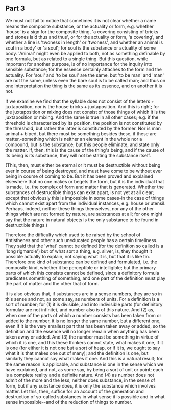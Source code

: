 ## Part 3

We must not fail to notice that sometimes it is not clear whether a name means the composite substance, or the actuality or form, e.g.
whether 'house' is a sign for the composite thing, 'a covering consisting of bricks and stones laid thus and thus', or for the actuality or form, 'a covering', and whether a line is 'twoness in length' or 'twoness', and whether an animal is soul in a body' or 'a soul'; for soul is the substance or actuality of some body.
'Animal' might even be applied to both, not as something definable by one formula, but as related to a single thing.
But this question, while important for another purpose, is of no importance for the inquiry into sensible substance; for the essence certainly attaches to the form and the actuality.
For 'soul' and 'to be soul' are the same, but 'to be man' and 'man' are not the same, unless even the bare soul is to be called man; and thus on one interpretation the thing is the same as its essence, and on another it is not.

If we examine we find that the syllable does not consist of the letters + juxtaposition, nor is the house bricks + juxtaposition.
And this is right; for the juxtaposition or mixing does not consist of those things of which it is the juxtaposition or mixing.
And the same is true in all other cases; e.g.
if the threshold is characterized by its position, the position is not constituted by the threshold, but rather the latter is constituted by the former.
Nor is man animal + biped, but there must be something besides these, if these are matter,-something which is neither an element in the whole nor a compound, but is the substance; but this people eliminate, and state only the matter.
If, then, this is the cause of the thing's being, and if the cause of its being is its substance, they will not be stating the substance itself.

(This, then, must either be eternal or it must be destructible without being ever in course of being destroyed, and must have come to be without ever being in course of coming to be.
But it has been proved and explained elsewhere that no one makes or begets the form, but it is the individual that is made, i.e.
the complex of form and matter that is generated.
Whether the substances of destructible things can exist apart, is not yet at all clear; except that obviously this is impossible in some cases-in the case of things which cannot exist apart from the individual instances, e.g.
house or utensil.
Perhaps, indeed, neither these things themselves, nor any of the other things which are not formed by nature, are substances at all; for one might say that the nature in natural objects is the only substance to be found in destructible things.)

Therefore the difficulty which used to be raised by the school of Antisthenes and other such uneducated people has a certain timeliness.
They said that the 'what' cannot be defined (for the definition so called is a 'long rigmarole') but of what sort a thing, e.g.
silver, is, they thought it possible actually to explain, not saying what it is, but that it is like tin.
Therefore one kind of substance can be defined and formulated, i.e.
the composite kind, whether it be perceptible or intelligible; but the primary parts of which this consists cannot be defined, since a definitory formula predicates something of something, and one part of the definition must play the part of matter and the other that of form.

It is also obvious that, if substances are in a sense numbers, they are so in this sense and not, as some say, as numbers of units.
For a definition is a sort of number; for (1) it is divisible, and into indivisible parts (for definitory formulae are not infinite), and number also is of this nature.
And (2) as, when one of the parts of which a number consists has been taken from or added to the number, it is no longer the same number, but a different one, even if it is the very smallest part that has been taken away or added, so the definition and the essence will no longer remain when anything has been taken away or added.
And (3) the number must be something in virtue of which it is one, and this these thinkers cannot state, what makes it one, if it is one (for either it is not one but a sort of heap, or if it is, we ought to say what it is that makes one out of many); and the definition is one, but similarly they cannot say what makes it one.
And this is a natural result; for the same reason is applicable, and substance is one in the sense which we have explained, and not, as some say, by being a sort of unit or point; each is a complete reality and a definite nature.
And (4) as number does not admit of the more and the less, neither does substance, in the sense of form, but if any substance does, it is only the substance which involves matter.
Let this, then, suffice for an account of the generation and destruction of so-called substances in what sense it is possible and in what sense impossible--and of the reduction of things to number.

